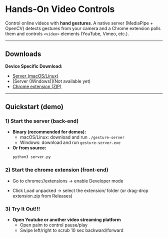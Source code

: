 # Hands-On Video Controls

Control online videos with **hand gestures**. A native server (MediaPipe + OpenCV) detects gestures from your camera and a Chrome extension polls them and controls `<video>` elements (YouTube, Vimeo, etc.).

---

## Downloads

**Device Specific Download:**

- [Server (macOS/Linux)](https://github.com/ebaek44/hand-tracker-1/releases/download/v1.0.0/gesture-server-macos-arm64.zip)
- [Server (Windows)](Not available yet)
- [Chrome extension (ZIP)](https://github.com/ebaek44/hand-tracker-1/releases/download/v1.0.0/extension.zip)

---

## Quickstart (demo)

### 1) Start the server (back-end)

- **Binary (recommended for demos):**
  - macOS/Linux: download and run `./gesture-server`
  - Windows: download and run `gesture-server.exe`
- **Or from source:**
  ```bash
  python3 server.py
  ```

### 2) Start the chrome extension (front-end)

- Go to chrome://extensions → enable Developer mode

- Click Load unpacked → select the extension/ folder
  (or drag-drop extension.zip from Releases)

### 3) Try It Out!!!

- **Open Youtube or another video streaming platform**
  - Open palm to control pause/play
  - Swipe left/right to scrub 10 sec backward/forward
